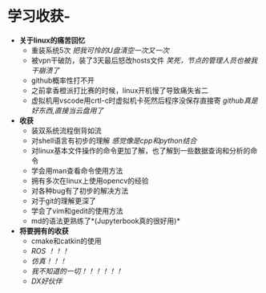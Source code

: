 # 学习收获- 
- **关于linux的痛苦回忆**
	- 重装系统5次 *把我可怜的U盘清空一次又一次*
	- 被vpn干破防，装了3天最后怒改hosts文件 *笑死，节点的管理人员也被我干崩溃了*
	- github概率性打不开
	- 之前拿香橙派打比赛的时候，linux开机慢了导致痛失省二
	- 虚拟机用vscode用crtl-c时虚拟机卡死然后程序没保存直接寄  *github真是好东西,直接当云盘用了*
- **收获**
	- 装双系统流程倒背如流
	- 对shell语言有初步的理解 *感觉像是cpp和python结合*
	- 对linux基本文件操作的命令更加了解，也了解到一些数据查询和分析的命令
	- 学会用man查看命令使用方法
	- 拥有多次在linux上使用opencv的经验
	- 对各种bug有了初步的解决方法
	- 对于git的理解更深了
	- 学会了vim和gedit的使用方法
	- md的语法更熟练了*(Jupyterbook真的很好用)*
- **将要拥有的收获**
	- cmake和catkin的使用
	- *ROS ！！！*
	- *仿真！！！*
	- *我不知道的一切！！！！！！*
	- *DX好伙伴*
